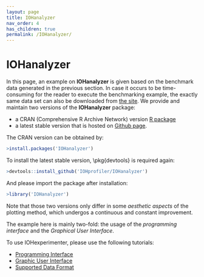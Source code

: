 ```yaml
---
layout: page
title: IOHanalyzer
nav_order: 4
has_children: true
permalink: /IOHanalyzer/
---
```


IOHanalyzer
============================================

In this page, an example on **IOHanalyzer** is given based on the benchmark data generated in the previous section. In case it occurs to be  time-consuming for the reader to execute the benchmarking example, the exactly same data set can also be downloaded from [the site](https://github.com/IOHprofiler/IOHdata). We provide and maintain two versions of the **IOHanalyzer** package:
+ a CRAN (Comprehensive R Archive Network) version [R package](https://cran.r-project.org/web/packages/IOHanalyzer)
+ a latest stable version that is hosted on [Github page](https://github.com/IOHprofiler/IOHanalyzer).

The CRAN version can be obtained by:
```R
>install.packages('IOHanalyzer')
```

To install the latest stable version, \pkg{devtools} is required again:
```R
>devtools::install_github('IOHprofiler/IOHanalyzer')
```
And please import the package after installation:
```R
>library('IOHanalyzer')
```
Note that those two versions only differ in some *aesthetic aspects* of the plotting method, which undergos a continuous and constant improvement.

The example here is mainly two-fold: the usage of the *programming interface* and the *Graphical User Interface*.

To use IOHexperimenter, please use the following tutorials:
* [Programming Interface](ProgrammingInterface/)
* [Graphic User Interface](GraphicUserInterface/)
* [Supported Data Format](dataformat/)